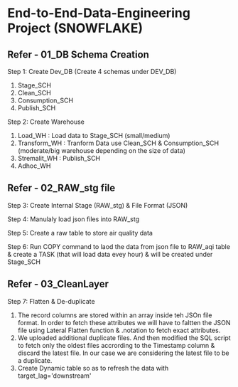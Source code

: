 # End-to-End-Data-Engineering Project (SNOWFLAKE)

## Refer -  01_DB Schema Creation
Step 1: Create Dev_DB (Create 4 schemas under DEV_DB)
  1. Stage_SCH
  2. Clean_SCH
  3. Consumption_SCH
  4. Publish_SCH
     
Step 2: Create Warehouse 
  1. Load_WH : Load data to Stage_SCH (small/medium)
  2. Transform_WH : Tranform Data use Clean_SCH & Consumption_SCH (moderate/big warehouse depending on the size of data) 
  3. Stremalit_WH : Publish_SCH
  4. Adhoc_WH 

## Refer - 02_RAW_stg file 
Step 3: Create Internal Stage (RAW_stg) & File Format (JSON)

Step 4: Manulaly load json files into RAW_stg 

Step 5: Create a raw table to store air quality data

Step 6: Run COPY command to laod the data from json file to RAW_aqi table & create a TASK (that will load data evey hour) & will be created under Stage_SCH

## Refer -  03_CleanLayer   
Step 7: Flatten & De-duplicate 
  1. The record columns are stored within an array inside teh JSOn file format. In order to fetch these attributes we will have to faltten the JSON file using Lateral Flatten function & .notation to fetch exact         attributes. 
  2. We uploaded additional duplicate files. And then modified the SQL script to fetch only the oldest files accrording to the Timestamp column & discard the latest file. In our case we are considering the latest file to be a duplicate.
  3. Create Dynamic table so as to refresh the data with target_lag='downstream'


